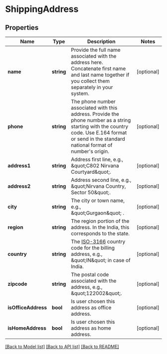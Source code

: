 # ShippingAddress

## Properties
Name | Type | Description | Notes
------------ | ------------- | ------------- | -------------
**name** | **string** | Provide the full name associated with the address here. Concatenate first name and last name together if you collect them separately in your system. | [optional] 
**phone** | **string** | The phone number associated with this address. Provide the phone number as a string starting with the country code. Use E.164 format or send in the standard national format of number&#39;s origin. | [optional] 
**address1** | **string** | Address first line, e.g., \&quot;C802 Nirvana Courtyard\&quot;. | [optional] 
**address2** | **string** | Address second line, e.g., \&quot;Nirvana Country, Sector 50\&quot;. | [optional] 
**city** | **string** | The city or town name, e.g., \&quot;Gurgaon\&quot; . | [optional] 
**region** | **string** | The region portion of the address. In the India, this corresponds to the state. | [optional] 
**country** | **string** | The [ISO-3166](https://en.wikipedia.org/wiki/ISO_3166-1_alpha-2) country code for the billing address, e.g., \&quot;IN\&quot; in case of India. | [optional] 
**zipcode** | **string** | The postal code associated with the address, e.g., \&quot;122002\&quot;. | [optional] 
**isOfficeAddress** | **bool** | Is user chosen this address as office address. | [optional] 
**isHomeAddress** | **bool** | Is user chosen this address as home address. | [optional] 

[[Back to Model list]](../README.md#documentation-for-models) [[Back to API list]](../README.md#documentation-for-api-endpoints) [[Back to README]](../README.md)


